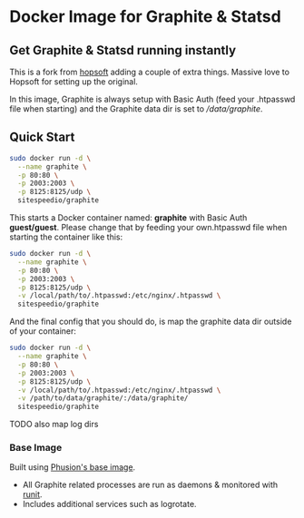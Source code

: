 # Docker Image for Graphite & Statsd

## Get Graphite & Statsd running instantly

This is a fork from [hopsoft](https://github.com/hopsoft/docker-graphite-statsd) adding a couple of extra things. Massive love to Hopsoft for setting up the original.

In this image, Graphite is always setup with Basic Auth (feed your .htpasswd file when starting) and the Graphite data dir is set to */data/graphite*.

## Quick Start

```sh
sudo docker run -d \
  --name graphite \
  -p 80:80 \
  -p 2003:2003 \
  -p 8125:8125/udp \
  sitespeedio/graphite
```

This starts a Docker container named: **graphite** with Basic Auth **guest/guest**. Please change that by feeding your own.htpasswd file when starting the container like this:

```sh
sudo docker run -d \
  --name graphite \
  -p 80:80 \
  -p 2003:2003 \
  -p 8125:8125/udp \
  -v /local/path/to/.htpasswd:/etc/nginx/.htpasswd \
  sitespeedio/graphite
```

And the final config that you should do, is map the graphite data dir outside of your container:

```sh
sudo docker run -d \
  --name graphite \
  -p 80:80 \
  -p 2003:2003 \
  -p 8125:8125/udp \
  -v /local/path/to/.htpasswd:/etc/nginx/.htpasswd \
  -v /path/to/data/graphite/:/data/graphite/
  sitespeedio/graphite
```

TODO also map log dirs

### Base Image

Built using [Phusion's base image](https://github.com/phusion/baseimage-docker).

* All Graphite related processes are run as daemons & monitored with [runit](http://smarden.org/runit/).
* Includes additional services such as logrotate.
